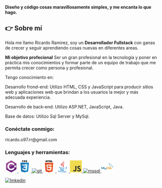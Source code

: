 

**Diseño y código cosas maravillosamente simples, y me encanta lo que hago.**

## 👉 Sobre mí
Hola me llamo  Ricardo Ramirez, soy un  **Desarrollador Fullstack** con ganas de crecer y seguir aprendiendo cosas nuevas en diferentes areas.

**Mi objetivo profecional**
Ser un gran profesional en la tecnología y poner en práctica mis conocimientos y formar parte de un equipo de trabajo
que me permita crecer como persona y profesional.

Tengo conocimiento en:

Desarrollo frond-end: Utilizo HTML, CSS y JavaScript para producir sitios web y aplicaciones web que brindan a los usuarios la mejor y más adecuada experiencia.

Desarrollo de back-end: Utilizo ASP.NET, JavaScript, Java.

Base de datos: Utilizo Sql Server y MySql.

<h3 align="left">Conéctate conmigo:</h3>ricardo.o97.rr@gmail.com<p align="left">
</p><h3 align="left">Lenguajes y herramientas:</h3><p align="left">


<a href="https://www.w3schools.com/cs/" target="_blank" rel="noreferrer"> <img src="https://raw.githubusercontent.com/devicons/devicon/master/icons/csharp/csharp-original.svg" alt="csharp" width="40" height="40"/> </a> <a href="https://www.w3schools.com/css/" target="_blank" rel="noreferrer"> <img src="https://raw.githubusercontent.com/devicons/devicon/master/icons/css3/css3-original-wordmark.svg" alt="css3" width="40" height="40"/> </a> <a href="https://git-scm.com/" target="_blank" rel="noreferrer"> <img src="https://www.vectorlogo.zone/logos/git-scm/git-scm-icon.svg" alt="git" width="40" height="40"/> </a> <a href="https://www.w3.org/html/" target="_blank" rel="noreferrer"> <img src="https://raw.githubusercontent.com/devicons/devicon/master/icons/html5/html5-original-wordmark.svg" alt="html5" width="40" height="40"/> </a> <a href="https://www.java.com" target="_blank" rel="noreferrer"> <img src="https://raw.githubusercontent.com/devicons/devicon/master/icons/java/java-original.svg" alt="java" width="40" height="40"/> </a> <a href="https://developer.mozilla.org/en-US/docs/Web/JavaScript" target="_blank" rel="noreferrer"> <img src="https://raw.githubusercontent.com/devicons/devicon/master/icons/javascript/javascript-original.svg" alt="javascript" width="40" height="40"/> </a> <a href="https://www.microsoft.com/en-us/sql-server" target="_blank" rel="noreferrer"> <img src="https://www.svgrepo.com/show/303229/microsoft-sql-server-logo.svg" alt="mssql" width="40" height="40"/> </a> <a href="https://www.mysql.com/" target="_blank" rel="noreferrer"> <img src="https://raw.githubusercontent.com/devicons/devicon/master/icons/mysql/mysql-original-wordmark.svg" alt="mysql" width="40" height="40"/> </a> </p>

[![linkedin](https://img.shields.io/static/v1?label=&message=linkedin&color=0e76a8&logo=linkedin&logoColor=white&style=for-the-badge)](https://https://www.linkedin.com/in/ricardo-ramirez-a68635220)







